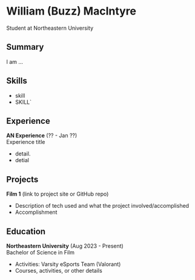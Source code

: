 # William (Buzz) MacIntyre
Student at Northeastern University 

## Summary
I am ...

## Skills
- skill
- SKILL`

## Experience
**AN Experience** (?? - Jan ??)   
Experience title
- detail.
- detial

## Projects
**Film 1** (link to project site or GitHub repo)  
- Description of tech used and what the project involved/accomplished
- Accomplishment 

## Education
**Northeastern University** (Aug 2023 - Present)    
Bachelor of Science in Film   
- Activities: Varsity eSports Team (Valorant) 
- Courses, activities, or other details
